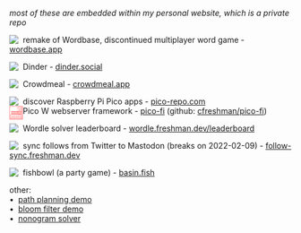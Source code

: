 _most of these are embedded within my personal website, which is a private repo_  

remake of Wordbase, discontinued multiplayer word game -
[<img align="left" src="https://wordbase.app/raw/wordbase/favicon.png" width="24">wordbase.app](https://wordbase.app)  

Dinder -
[<img align="left" src="https://freshman.dev/raw/dinder/icon.png" width="24">dinder.social](https://dinder.social) 

Crowdmeal -
[<img align="left" src="https://freshman.dev/raw/crowdmeal/icon.png" width="24">crowdmeal.app](https://crowdmeal.app) 

discover Raspberry Pi Pico apps -
[<img align="left" src="https://freshman.dev/raw/pico-repo/icon.png" width="24">pico-repo.com](https://pico-repo.com)  
[<img align="left" src="https://raw.githubusercontent.com/cfreshman/pico-fi/master/src/public/icon.png" width="24">](https://pico-repo.com/fi) Pico W webserver framework - [pico-fi](https://pico-repo.com/fi) (github: [cfreshman/pico-fi](https://github.com/cfreshman/pico-fi))  

Wordle solver leaderboard -
[<img align="left" src="https://freshman.dev/icon.png" width="24">wordle.freshman.dev/leaderboard](https://wordle.freshman.dev/leaderboard)  

sync follows from Twitter to Mastodon (breaks on 2022-02-09) -
[<img align="left" src="https://freshman.dev/raw/follow-sync/icon.png" width="24">follow-sync.freshman.dev](https://follow-sync.freshman.dev)   

fishbowl (a party game) -
[<img align="left" src="https://basin.fish/icon.png" width="24">basin.fish](https://basin.fish)  

other:  
•&nbsp; [path planning demo](https://paths.freshman.dev)  
•&nbsp; [bloom filter demo](https://bloom.freshman.dev)  
•&nbsp; [nonogram solver](https://nonogram.freshman.dev)
